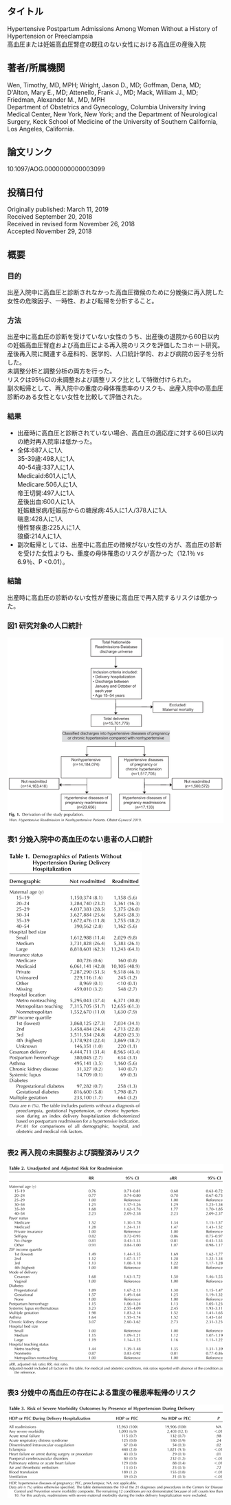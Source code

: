## タイトル
Hypertensive Postpartum Admissions Among Women Without a History of Hypertension or Preeclampsia  
高血圧または妊娠高血圧腎症の既往のない女性における高血圧の産後入院

## 著者/所属機関
Wen, Timothy, MD, MPH; Wright, Jason D., MD; Goffman, Dena, MD; D'Alton, Mary E., MD; Attenello, Frank J., MD; Mack, William J., MD; Friedman, Alexander M., MD, MPH  
Department of Obstetrics and Gynecology, Columbia University Irving Medical Center, New York, New York; and the Department of Neurological Surgery, Keck School of Medicine of the University of Southern California, Los Angeles, California.

## 論文リンク
10.1097/AOG.0000000000003099

## 投稿日付
Originally published: March 11, 2019  
Received September 20, 2018  
Received in revised form November 26, 2018  
Accepted November 29, 2018

## 概要
### 目的
出産入院中に高血圧と診断されなかった高血圧徴候のために分娩後に再入院した女性の危険因子、一時性、および転帰を分析すること。

### 方法
出産中に高血圧の診断を受けていない女性のうち、出産後の退院から60日以内の妊娠高血圧腎症および高血圧による再入院のリスクを評価したコホート研究。  
産後再入院に関連する産科的、医学的、人口統計学的、および病院の因子を分析した。  
未調整分析と調整分析の両方を行った。  
リスクは95％CIの未調整および調整リスク比として特徴付けられた。  
副次転帰として、再入院中の重度の母体罹患率のリスクも、出産入院中の高血圧診断のある女性とない女性を比較して評価された。

### 結果
* 出産時に高血圧と診断されていない場合、高血圧の適応症に対する60日以内の絶対再入院率は低かった。
* 全体:687人に1人  
35-39歳:498人に1人  
40-54歳:337人に1人  
Medicaid:601人に1人  
Medicare:506人に1人  
帝王切開:497人に1人  
産後出血:600人に1人  
妊娠糖尿病/妊娠前からの糖尿病:45人に1人/378人に1人  
喘息:428人に1人  
慢性腎疾患:225人に1人  
狼瘡:214人に1人
* 副次転帰としては、出産中に高血圧の徴候がない女性の方が、高血圧の診断を受けた女性よりも、重度の母体罹患のリスクが高かった（12.1％ vs 6.9％、P <0.01）。

### 結論
出産時に高血圧の診断のない女性が産後に高血圧で再入院するリスクは低かった。

### 図1 研究対象の人口統計
![Figure.1](Hypertensive_fig1.png)

### 表1 分娩入院中の高血圧のない患者の人口統計
![Table.1](Hypertensive_tab1.png)

### 表2 再入院の未調整および調整済みリスク
![Table.2](Hypertensive_tab2.png)

### 表3 分娩中の高血圧の存在による重度の罹患率転帰のリスク
![Table.3](Hypertensive_tab3.png)
